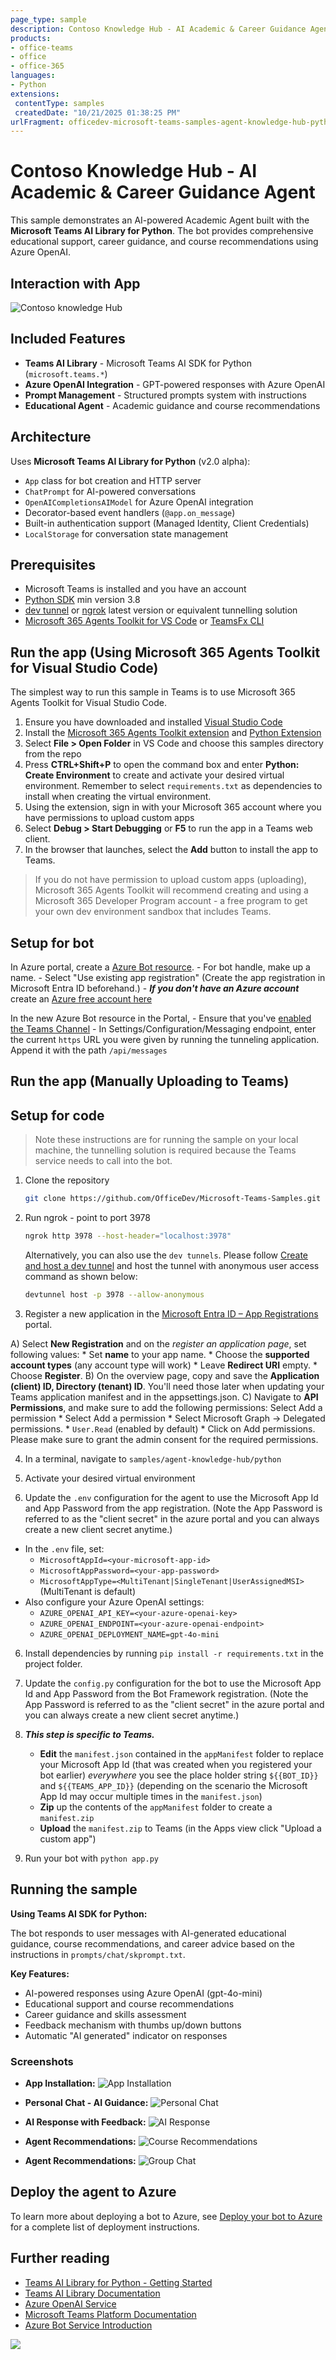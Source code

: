 ```yaml
---
page_type: sample
description: Contoso Knowledge Hub - AI Academic & Career Guidance Agent
products:
- office-teams
- office
- office-365
languages:
- Python
extensions:
 contentType: samples
 createdDate: "10/21/2025 01:38:25 PM"
urlFragment: officedev-microsoft-teams-samples-agent-knowledge-hub-python
---
```


# Contoso Knowledge Hub - AI Academic & Career Guidance Agent

This sample demonstrates an AI-powered Academic Agent built with the **Microsoft Teams AI Library for Python**. The bot provides comprehensive educational support, career guidance, and course recommendations using Azure OpenAI.

## Interaction with App
![Contoso knowledge Hub](Images/Contoso_Knowledge_Hub.gif)

## Included Features
* **Teams AI Library** - Microsoft Teams AI SDK for Python (`microsoft.teams.*`)
* **Azure OpenAI Integration** - GPT-powered responses with Azure OpenAI
* **Prompt Management** - Structured prompts system with instructions
* **Educational Agent** - Academic guidance and course recommendations

## Architecture

Uses **Microsoft Teams AI Library for Python** (v2.0 alpha):
- `App` class for bot creation and HTTP server
- `ChatPrompt` for AI-powered conversations
- `OpenAICompletionsAIModel` for Azure OpenAI integration
- Decorator-based event handlers (`@app.on_message`)
- Built-in authentication support (Managed Identity, Client Credentials)
- `LocalStorage` for conversation state management

## Prerequisites

- Microsoft Teams is installed and you have an account
- [Python SDK](https://www.python.org/downloads/) min version 3.8
- [dev tunnel](https://learn.microsoft.com/en-us/azure/developer/dev-tunnels/get-started?tabs=windows) or [ngrok](https://ngrok.com/) latest version or equivalent tunnelling solution
- [Microsoft 365 Agents Toolkit for VS Code](https://marketplace.visualstudio.com/items?itemName=TeamsDevApp.ms-teams-vscode-extension) or [TeamsFx CLI](https://learn.microsoft.com/microsoftteams/platform/toolkit/teamsfx-cli?pivots=version-one)

## Run the app (Using Microsoft 365 Agents Toolkit for Visual Studio Code)

The simplest way to run this sample in Teams is to use Microsoft 365 Agents Toolkit for Visual Studio Code.

1. Ensure you have downloaded and installed [Visual Studio Code](https://code.visualstudio.com/docs/setup/setup-overview)
1. Install the [Microsoft 365 Agents Toolkit extension](https://marketplace.visualstudio.com/items?itemName=TeamsDevApp.ms-teams-vscode-extension) and [Python Extension](https://marketplace.visualstudio.com/items?itemName=ms-python.python)
1. Select **File > Open Folder** in VS Code and choose this samples directory from the repo
1. Press **CTRL+Shift+P** to open the command box and enter **Python: Create Environment** to create and activate your desired virtual environment. Remember to select `requirements.txt` as dependencies to install when creating the virtual environment.
1. Using the extension, sign in with your Microsoft 365 account where you have permissions to upload custom apps
1. Select **Debug > Start Debugging** or **F5** to run the app in a Teams web client.
1. In the browser that launches, select the **Add** button to install the app to Teams.

> If you do not have permission to upload custom apps (uploading), Microsoft 365 Agents Toolkit will recommend creating and using a Microsoft 365 Developer Program account - a free program to get your own dev environment sandbox that includes Teams.

## Setup for bot

In Azure portal, create a [Azure Bot resource](https://docs.microsoft.com/azure/bot-service/bot-service-quickstart-registration).
    - For bot handle, make up a name.
    - Select "Use existing app registration" (Create the app registration in Microsoft Entra ID beforehand.)
    - __*If you don't have an Azure account*__ create an [Azure free account here](https://azure.microsoft.com/free/)
    
   In the new Azure Bot resource in the Portal, 
    - Ensure that you've [enabled the Teams Channel](https://learn.microsoft.com/azure/bot-service/channel-connect-teams?view=azure-bot-service-4.0)
    - In Settings/Configuration/Messaging endpoint, enter the current `https` URL you were given by running the tunneling application. Append it with the path `/api/messages`

## Run the app (Manually Uploading to Teams)
## Setup for code
> Note these instructions are for running the sample on your local machine, the tunnelling solution is required because
the Teams service needs to call into the bot.

1) Clone the repository

    ```bash
    git clone https://github.com/OfficeDev/Microsoft-Teams-Samples.git
    ```

2) Run ngrok - point to port 3978

   ```bash
   ngrok http 3978 --host-header="localhost:3978"
   ```  

   Alternatively, you can also use the `dev tunnels`. Please follow [Create and host a dev tunnel](https://learn.microsoft.com/en-us/azure/developer/dev-tunnels/get-started?tabs=windows) and host the tunnel with anonymous user access command as shown below:

   ```bash
   devtunnel host -p 3978 --allow-anonymous
   ```

3) Register a new application in the [Microsoft Entra ID – App Registrations](https://go.microsoft.com/fwlink/?linkid=2083908) portal.
  
  A) Select **New Registration** and on the *register an application page*, set following values:
      * Set **name** to your app name.
      * Choose the **supported account types** (any account type will work)
      * Leave **Redirect URI** empty.
      * Choose **Register**.
  B) On the overview page, copy and save the **Application (client) ID, Directory (tenant) ID**. You'll need those later when updating your Teams application manifest and in the appsettings.json.
  C) Navigate to **API Permissions**, and make sure to add the following permissions:
   Select Add a permission
      * Select Add a permission
      * Select Microsoft Graph -\> Delegated permissions.
      * `User.Read` (enabled by default)
      * Click on Add permissions. Please make sure to grant the admin consent for the required permissions.


4) In a terminal, navigate to `samples/agent-knowledge-hub/python`

5) Activate your desired virtual environment

1) Update the `.env` configuration for the agent to use the Microsoft App Id and App Password from the app registration. (Note the App Password is referred to as the "client secret" in the azure portal and you can always create a new client secret anytime.)
 - In the `.env` file, set:
   - `MicrosoftAppId=<your-microsoft-app-id>`
   - `MicrosoftAppPassword=<your-app-password>`
   - `MicrosoftAppType=<MultiTenant|SingleTenant|UserAssignedMSI>` (MultiTenant is default)
 - Also configure your Azure OpenAI settings:
   - `AZURE_OPENAI_API_KEY=<your-azure-openai-key>`
   - `AZURE_OPENAI_ENDPOINT=<your-azure-openai-endpoint>`
   - `AZURE_OPENAI_DEPLOYMENT_NAME=gpt-4o-mini`

6) Install dependencies by running ```pip install -r requirements.txt``` in the project folder.

7) Update the `config.py` configuration for the bot to use the Microsoft App Id and App Password from the Bot Framework registration. (Note the App Password is referred to as the "client secret" in the azure portal and you can always create a new client secret anytime.)

8) __*This step is specific to Teams.*__
    - **Edit** the `manifest.json` contained in the `appManifest` folder to replace your Microsoft App Id (that was created when you registered your bot earlier) *everywhere* you see the place holder string `${{BOT_ID}}` and `${{TEAMS_APP_ID}}` (depending on the scenario the Microsoft App Id may occur multiple times in the `manifest.json`)
    - **Zip** up the contents of the `appManifest` folder to create a `manifest.zip`
    - **Upload** the `manifest.zip` to Teams (in the Apps view click "Upload a custom app")

9) Run your bot with `python app.py`

## Running the sample

**Using Teams AI SDK for Python:**

The bot responds to user messages with AI-generated educational guidance, course recommendations, and career advice based on the instructions in `prompts/chat/skprompt.txt`.

**Key Features:**
- AI-powered responses using Azure OpenAI (gpt-4o-mini)
- Educational support and course recommendations
- Career guidance and skills assessment
- Feedback mechanism with thumbs up/down buttons
- Automatic "AI generated" indicator on responses

### Screenshots

- **App Installation:**
![App Installation](Images/1.Install.png)

- **Personal Chat - AI Guidance:**
![Personal Chat](Images/2.Open_App.png)

- **AI Response with Feedback:**
![AI Response](Images/3.Prompts.png)

- **Agent Recommendations:**
![Course Recommendations](Images/4.Response_1.png)

- **Agent Recommendations:**
![Group Chat](Images/5.Response_2.png)

## Deploy the agent to Azure

To learn more about deploying a bot to Azure, see [Deploy your bot to Azure](https://aka.ms/azuredeployment) for a complete list of deployment instructions.

## Further reading

- [Teams AI Library for Python - Getting Started](https://microsoft.github.io/teams-ai/python/getting-started)
- [Teams AI Library Documentation](https://microsoft.github.io/teams-ai/)
- [Azure OpenAI Service](https://learn.microsoft.com/en-us/azure/cognitive-services/openai/)
- [Microsoft Teams Platform Documentation](https://docs.microsoft.com/en-us/microsoftteams/platform/)
- [Azure Bot Service Introduction](https://docs.microsoft.com/azure/bot-service/bot-service-overview-introduction?view=azure-bot-service-4.0)


<img src="https://pnptelemetry.azurewebsites.net/microsoft-teams-samples/samples/agent-knowledge-hub-python" />